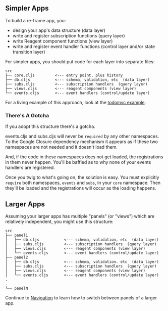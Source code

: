 ## Simpler Apps

To build a re-frame app, you:
  - design your app's data structure (data layer)
  - write and register subscription functions (query layer)
  - write Reagent component functions (view layer)
  - write and register event handler functions (control layer and/or state transition layer)

For simpler apps, you should put code for each layer into separate files:
```
src
├── core.cljs         <--- entry point, plus history
├── db.cljs           <--- schema, validation, etc  (data layer)
├── subs.cljs         <--- subscription handlers  (query layer)
├── views.cljs        <--- reagent components (view layer)
└── events.cljs       <--- event handlers (control/update layer)
```

For a living example of this approach, look at the [todomvc example](https://github.com/Day8/re-frame/tree/master/examples/todomvc).

### There's A Gotcha

If you adopt this structure there's a gotcha. 

events.cljs and subs.cljs will never be `required` by any other namespaces. To the Google Closure dependency mechanism it appears as if these two namespaces are not needed and it doesn't load them.

And, if the code in these namespaces does not get loaded, the registrations in them never happen. You'll be baffled as to why none of your events handlers are registered.

Once you twig to what's going on, the solution is easy.  You must explicitly `require` both namespaces, `events` and `subs`, in your `core` namespace. Then they'll be loaded and the registrations will occur as the loading happens. 

## Larger Apps

Assuming your larger apps has multiple "panels" (or "views") which are relatively independent, you might use this structure:

```
src
├── panel1
│   ├── db.cljs           <--- schema, validation, etc  (data layer)
│   ├── subs.cljs         <--- subscription handlers  (query layer)
│   ├── views.cljs        <--- reagent components (view layer)
│   └── events.cljs       <--- event handlers (control/update layer)
├── panel2
│   ├── db.cljs           <--- schema, validation. etc  (data layer)
│   ├── subs.cljs         <--- subscription handlers  (query layer)
│   ├── views.cljs        <--- reagent components (view layer)
│   └── events.cljs       <--- event handlers (control/update layer)
.
.
└── panelN
```

Continue to [Navigation](Navigation.md) to learn how to switch between panels of a larger app.
